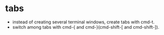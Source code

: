 # tabs
- instead of creating several terminal windows, create tabs with cmd-t.
- switch among tabs with cmd-{ and cmd-}(cmd-shift-[ and cmd-shift-]).
